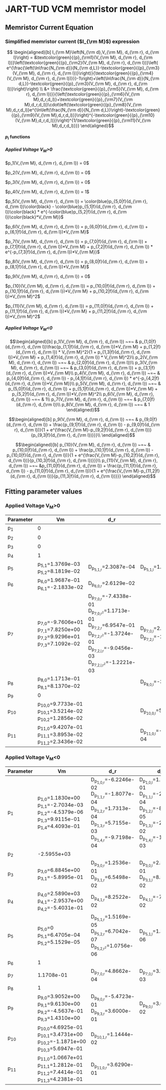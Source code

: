 # JART-TUD VCM memristor model

## Memristor Current Equation
### Simplified memristor current ($I_{\rm M}$) expression

```math
 \begin{aligned}[b]
  I_{\rm M}\left(N_{\rm d},V_{\rm M}, d_{\rm r}, d_{\rm l}\right) = &\textcolor{green}{{p}_{\rm1}(V_{\rm M}, d_{\rm r}, d_{\rm l})}\left(\textcolor{green}{{p}_{\rm2}(V_{\rm M}, d_{\rm r}, d_{\rm l})}\left( e^{\frac{\left(\ln\frac{N_{\rm d}}{N_{\rm d,L}}-\textcolor{green}{{p}_{\rm3}(V_{\rm M}, d_{\rm r}, d_{\rm l})}\right)}{\textcolor{green}{{p}_{\rm4}(V_{\rm M}, d_{\rm r}, d_{\rm l})}}}-1\right)+\left(\ln\frac{N_{\rm d}}{N_{\rm d,L}}-\textcolor{green}{{p}_{\rm3}(V_{\rm M}, d_{\rm r}, d_{\rm l})}\right)\right) \\ &+ \frac{\textcolor{green}{{p}_{\rm5}(V_{\rm M}, d_{\rm r}, d_{\rm l})}}{\left(\textcolor{green}{{p}_{\rm6}(V_{\rm M},d_r,d_l)}+\textcolor{green}{{p}_{\rm7}(V_{\rm M},d_r,d_l)}\cdot\left(\textcolor{green}{{p}_{\rm8}(V_{\rm M},d_r,d_l)}e^{\ln\left(\frac{N_{\rm d}}{N_{\rm d,L}}\right)-\textcolor{green}{{p}_{\rm9}(V_{\rm M},d_r,d_l)}}\right)^{-\textcolor{green}{{p}_{\rm10}(V_{\rm M},d_r,d_l)}}\right)^{1/\textcolor{green}{{p}_{\rm11}(V_{\rm M},d_r,d_l)}}}
  \end{aligned}
  ```
#### $p_i$ functions
##### Applied Voltage V<sub>M</sub>>0
$p_1(V_{\rm M}, d_{\rm r}, d_{\rm l}) = 0$

$p_2(V_{\rm M}, d_{\rm r}, d_{\rm l}) = 0$

$p_3(V_{\rm M}, d_{\rm r}, d_{\rm l}) = 0$

$p_4(V_{\rm M}, d_{\rm r}, d_{\rm l}) = 1$


$p_5(V_{\rm M}, d_{\rm r}, d_{\rm l}) = \color{blue}p_{5,0|f}(d_{\rm r}, d_{\rm l})\color{black} - \color{blue}p_{5,1|f}(d_{\rm r}, d_{\rm l})\color{black} * e^{-\color{blue}p_{5,2|f}(d_{\rm r}, d_{\rm l})\color{black}*V_{\rm M}}$


$p_6(V_{\rm M}, d_{\rm r}, d_{\rm l}) = p_{6,0|f}(d_{\rm r}, d_{\rm l}) + p_{6,1|f}(d_{\rm r}, d_{\rm l})*V_{\rm M}$

$p_7(V_{\rm M}, d_{\rm r}, d_{\rm l}) = p_{7,0|f}(d_{\rm r}, d_{\rm l}) + p_{7,1|f}(d_{\rm r}, d_{\rm l})*V_{\rm M} + p_{7,2|f}(d_{\rm r}, d_{\rm l}) * e^{-p_{7,3|f}(d_{\rm r}, d_{\rm l})*V_{\rm M}}$

$p_8(V_{\rm M}, d_{\rm r}, d_{\rm l}) = p_{8,0|f}(d_{\rm r}, d_{\rm l}) + p_{8,1|f}(d_{\rm r}, d_{\rm l})*V_{\rm M}$

$p_9(V_{\rm M}, d_{\rm r}, d_{\rm l}) = 0$

$p_{10}(V_{\rm M}, d_{\rm r}, d_{\rm l}) = p_{10,0|f}(d_{\rm r}, d_{\rm l}) + p_{10,1|f}(d_{\rm r}, d_{\rm l})*V_{\rm M} + p_{10,2|f}(d_{\rm r}, d_{\rm l})*V_{\rm M}^2$

$p_{11}(V_{\rm M}, d_{\rm r}, d_{\rm l}) = p_{11,0|f}(d_{\rm r}, d_{\rm l}) + p_{11,1|f}(d_{\rm r}, d_{\rm l})*V_{\rm M} + p_{11,2|f}(d_{\rm r}, d_{\rm l})*V_{\rm M}^2$

##### Applied Voltage V<sub>M</sub><0
```math
\begin{aligned}[b]
p_1(V_{\rm M}, d_{\rm r}, d_{\rm l}) ~=~ & p_{1,0|f}(d_{\rm r}, d_{\rm l})\frac{p_{1,1|f}(d_{\rm r}, d_{\rm l})*V_{\rm M} + p_{1,2|f}(d_{\rm r}, d_{\rm l}) * V_{\rm M}^2}{1 + p_{1,3|f}(d_{\rm r}, d_{\rm l})*V_{\rm M} + p_{1,4|f}(d_{\rm r}, d_{\rm l}) * V_{\rm M}^2}\\
p_2(V_{\rm M}, d_{\rm r}, d_{\rm l}) ~=~ & p_{2,0|f}(d_{\rm r}, d_{\rm l})\\
p_3(V_{\rm M}, d_{\rm r}, d_{\rm l}) ~=~ & p_{3,0|f}(d_{\rm r}, d_{\rm l}) + p_{3,1|f}(d_{\rm r}, d_{\rm l})*V_{\rm M}\\
p_4(V_{\rm M}, d_{\rm r}, d_{\rm l}) ~=~ & p_{4,0|f}(d_{\rm r}, d_{\rm l}) - p_{4,1|f}(d_{\rm r}, d_{\rm l}) * e^{-p_{4,2|f}(d_{\rm r}, d_{\rm l})*V_{\rm M}}\\
p_5(V_{\rm M}, d_{\rm r}, d_{\rm l}) ~=~ & p_{5,0|f}(d_{\rm r}, d_{\rm l}) + p_{5,1|f}(d_{\rm r}, d_{\rm l})*V_{\rm M} + p_{5,2|f}(d_{\rm r}, d_{\rm l})*V_{\rm M}^2\\
p_6(V_{\rm M}, d_{\rm r}, d_{\rm l}) ~=~ & 1\\
p_7(V_{\rm M}, d_{\rm r}, d_{\rm l}) ~=~ & p_{7,0|f}(d_{\rm r}, d_{\rm l})\\
p_8(V_{\rm M}, d_{\rm r}, d_{\rm l}) ~=~ & 1
\end{aligned}
```
```math
\begin{aligned}[b]
p_9(V_{\rm M}, d_{\rm r}, d_{\rm l}) ~=~ & p_{9,0|f}(d_{\rm r}, d_{\rm l}) + \frac{p_{9,1|f}(d_{\rm r}, d_{\rm l}) - p_{9,0|f}(d_{\rm r}, d_{\rm l})}{1 + e^{\frac{V_{\rm M}-p_{9,2|f}(d_{\rm r}, d_{\rm l})}{p_{9,3|f}(d_{\rm r}, d_{\rm l})}}}\\
\end{aligned}
```

```math
\begin{aligned}[b]
p_{10}(V_{\rm M}, d_{\rm r}, d_{\rm l}) ~=~ & p_{10,0|f}(d_{\rm r}, d_{\rm l}) + \frac{p_{10,1|f}(d_{\rm r}, d_{\rm l}) - p_{10,0|f}(d_{\rm r}, d_{\rm l})}{1 + e^{\frac{V_{\rm M}-p_{10,2|f}(d_{\rm r}, d_{\rm l})}{p_{10,3|f}(d_{\rm r}, d_{\rm l})}}}\\
p_{11}(V_{\rm M}, d_{\rm r}, d_{\rm l}) ~=~ &p_{11,0|f}(d_{\rm r}, d_{\rm l}) + \frac{p_{11,1|f}(d_{\rm r}, d_{\rm l}) - p_{11,0|f}(d_{\rm r}, d_{\rm l})}{1 + e^{\frac{V_{\rm M}-p_{11,2|f}(d_{\rm r}, d_{\rm l})}{p_{11,3|f}(d_{\rm r}, d_{\rm l})}}}
\end{aligned}
```

## Fitting parameter values
### Applied Voltage V<sub>M</sub>>0
<table>
    <thead>
        <tr>
            <th>Parameter</th>
            <th>Vm</th>
            <th>d_r</th>
            <th>d_l</th>
        </tr>
    </thead>
    <tbody>
        <tr>
            <td>p<sub>1</sub></td>
            <td>0</td>
            <td></td>
            <td></td>
        </tr>
        <tr>
            <td>p<sub>2</sub></td>
            <td>0</td>
            <td></td>
            <td></td>
        </tr>
        <tr>
            <td>p<sub>3</sub></td>
            <td>0</td>
            <td></td>
            <td></td>
        </tr>
        <tr>
            <td>p<sub>4</sub></td>
            <td>1</td>
            <td></td>
            <td></td>
        </tr>
        <tr>
            <td>p<sub>5</sub></td>
            <td>
                p<sub>5,1</sub>=1.3769e-03 <br>
                p<sub>5,2</sub>=8.1819e-02
            </td>
            <td>
                D<sub>p<sub>5,1,r</sub></sub>=2.3087e-04
            </td>
            <td>
                D<sub>p<sub>5,1,l</sub></sub>=1.3293e-07
            </td>
        </tr>
        <tr>
            <td>p<sub>6</sub></td>
            <td>
                p<sub>6,0</sub>=1.9687e-01 <br>
                p<sub>6,1</sub>=-2.1833e-02
            </td>
            <td>
                D<sub>p<sub>6,0,r</sub></sub>=2.6129e-02
            </td>
            <td>
            </td>
        </tr>
        <tr>
            <td>p<sub>7</sub></td>
            <td>
                p<sub>7,0</sub>=-9.7606e+01 <br>
                p<sub>7,1</sub>=7.8250e+00 <br>
                p<sub>7,2</sub>=9.9296e+01 <br>
                p<sub>7,3</sub>=7.1092e-02
            </td>
            <td>
                D<sub>p<sub>7,0,r</sub></sub>=-7.4338e-01 <br/>
                D<sub>p<sub>7,0,r<sup>2</sup></sub></sub>=1.1713e-01 <br/>
                D<sub>p<sub>7,2,r</sub></sub>=6.9547e-01 <br/>
                D<sub>p<sub>7,2,r<sup>2</sup></sub></sub>=-1.3724e-01 <br/>
                D<sub>p<sub>7,2,l,r</sub></sub>=-9.0456e-03 <br/>
                D<sub>p<sub>7,2,l,r<sup>2</sup></sub></sub>=-1.2221e-03
            </td>
            <td>
                D<sub>p<sub>7,0,l</sub></sub>=2.4377e+00 <br/>
                D<sub>p<sub>7,2,l</sub></sub>=-2.3728e+00
            </td>
        </tr>
        <tr>
            <td>p<sub>8</sub></td>
            <td>
                p<sub>8,0</sub>=1.1713e-01 <br>
                p<sub>8,1</sub>=8.1370e-02
            </td>
            <td></td>
            <td>
                D<sub>p<sub>8,0,l</sub></sub>=-3.8320e-03
            </td>
        </tr>
        <tr>
            <td>p<sub>9</sub></td>
            <td>0</td>
            <td></td>
            <td></td>
        </tr>
        <tr>
            <td>p<sub>10</sub></td>
            <td>
                p<sub>10,0</sub>=9.7733e-01 <br>
                p<sub>10,1</sub>=3.5214e-02 <br>
                p<sub>10,2</sub>=1.2856e-02
            </td>
            <td></td>
            <td>
                D<sub>p<sub>10,0,l</sub></sub>=5.9623e-05
            </td>
        </tr>
        <tr>
            <td>p<sub>11</sub></td>
            <td>
                p<sub>11,0</sub>=9.4207e-01 <br>
                p<sub>11,1</sub>=3.8953e-02 <br>
                p<sub>11,2</sub>=2.3436e-02
            </td>
            <td></td>
            <td>
                D<sub>p<sub>11,0,l</sub></sub>=-6.7239e-04
            </td>
        </tr>
    </tbody>
</table>

### Applied Voltage V<sub>M</sub><0
<table>
    <thead>
        <tr>
            <th>Parameter</th>
            <th>Vm</th>
            <th>d_r</th>
            <th>d_l</th>
        </tr>
    </thead>
    <tbody>
        <tr>
            <td>p<sub>1</sub></td>
            <td>
                p<sub>1,0</sub>=1.1830e+00 <br>
                p<sub>1,1</sub>=-2.7034e-03 <br>
                p<sub>1,2</sub>=-4.5379e-06 <br>
                p<sub>1,3</sub>=9.9115e-01 <br>
                p<sub>1,4</sub>=4.4093e-01
            </td>
            <td>
                D<sub>p<sub>1,0,r</sub></sub>=-6.2246e-02 <br>
                D<sub>p<sub>1,1,r</sub></sub>=-1.8077e-04 <br>
                D<sub>p<sub>1,2,r</sub></sub>=1.7313e-04 <br>
                D<sub>p<sub>1,3,r</sub></sub>=5.7155e-03 <br>
                D<sub>p<sub>1,4,r</sub></sub>=-9.7198e-04
            </td>
            <td>
                D<sub>p<sub>1,0,l</sub></sub>=1.1419e-01 <br>
                D<sub>p<sub>1,1,l</sub></sub>=-2.0831e-04 <br>
                D<sub>p<sub>1,2,l</sub></sub>=-8.9677e-05 <br>
                D<sub>p<sub>1,3,l</sub></sub>=-2.3237e-02 <br>
                D<sub>p<sub>1,4,l</sub></sub>=-1.8507e-03
            </td>
        </tr>
        <tr>
            <td>p<sub>2</sub></td>
            <td>-2.5955e+03</td>
            <td></td>
            <td></td>
        </tr>
        <tr>
            <td>p<sub>3</sub></td>
            <td>
                p<sub>3,0</sub>=6.8845e+00 <br>
                p<sub>3,1</sub>=-5.8995e-01
            </td>
            <td>
                D<sub>p<sub>3,0,r</sub></sub>=1.2536e-01 <br>
                D<sub>p<sub>3,1,r</sub></sub>=6.5498e-02
            </td>
            <td>
                D<sub>p<sub>3,0,l</sub></sub>=2.5983e-01 <br>
                D<sub>p<sub>3,1,l</sub></sub>=8.5666e-02
            </td>
        </tr>
        <tr>
            <td>p<sub>4</sub></td>
            <td>
                p<sub>4,0</sub>=2.5890e+03 <br>
                p<sub>4,1</sub>=-2.9537e+00 <br>
                p<sub>4,2</sub>=-5.4031e-01
            </td>
            <td>
                D<sub>p<sub>4,1,r</sub></sub>=8.2522e-02
            </td>
            <td>
                D<sub>p<sub>4,1,l</sub></sub>=-7.2255e-02
            </td>
        </tr>
        <tr>
            <td>p<sub>5</sub></td>
            <td>
                p<sub>5,0</sub>=0 <br>
                p<sub>5,1</sub>=6.4705e-04 <br>
                p<sub>5,2</sub>=5.1529e-05
            </td>
            <td>
                D<sub>p<sub>5,1,r</sub></sub>=1.5169e-05 <br>
                D<sub>p<sub>5,2,r</sub></sub>=6.7042e-07 <br>
                D<sub>p<sub>5,2,r<sup>2</sup></sub></sub>=1.0756e-06
            </td>
            <td>
                D<sub>p<sub>5,1,l</sub></sub>=1.3260e-06
            </td>
        </tr>
        <tr>
            <td>p<sub>6</sub></td>
            <td>
                1
            </td>
            <td>
            </td>
            <td>
            </td>
        </tr>
        <tr>
            <td>p<sub>7</sub></td>
            <td>
                1.1708e-01
            </td>
            <td>
                D<sub>p<sub>7,0,r</sub></sub>=4.8662e-04
            </td>
            <td>
                D<sub>p<sub>7,0,l</sub></sub>=3.7351e-03
            </td>
        </tr>
        <tr>
            <td>p<sub>8</sub></td>
            <td>
                1
            </td>
            <td></td>
            <td>
            </td>
        </tr>
        <tr>
            <td>p<sub>9</sub></td>
            <td>
                p<sub>9,0</sub>=3.9052e+00 <br>
                p<sub>9,1</sub>=9.6130e+00 <br>
                p<sub>9,2</sub>=-4.5637e-01 <br>
                p<sub>9,3</sub>=1.4310e+00
            </td>
            <td>
                D<sub>p<sub>9,0,r</sub></sub>=-5.4723e-01 <br/>
                D<sub>p<sub>9,3,r</sub></sub>=3.6000e-01
            </td>
            <td>
                D<sub>p<sub>9,0,l</sub></sub>=3.6802e-02
            </td>
        </tr>
        <tr>
            <td>p<sub>10</sub></td>
            <td>
                p<sub>10,0</sub>=4.6925e-01 <br>
                p<sub>10,1</sub>=3.4731e+00 <br>
                p<sub>10,2</sub>=-1.1871e+00 <br>
                p<sub>10,3</sub>=5.6947e-01
            </td>
            <td>
                D<sub>p<sub>10,1,r</sub></sub>=1.1444e-02
            </td>
            <td>
            </td>
        </tr>
        <tr>
            <td>p<sub>11</sub></td>
            <td>
                p<sub>11,0</sub>=1.0667e+01 <br>
                p<sub>11,1</sub>=1.2812e-01 <br>
                p<sub>11,2</sub>=7.4414e-01 <br>
                p<sub>11,3</sub>=4.2381e-01 
            </td>
            <td>
                D<sub>p<sub>11,0,r</sub></sub>=3.6290e-01
            </td>
            <td>
            </td>
        </tr>
    </tbody>
</table>
